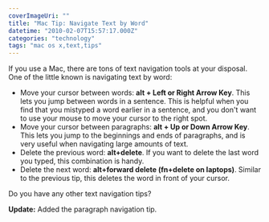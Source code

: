 ```yaml
---
coverImageUri: ""
title: "Mac Tip: Navigate Text by Word"
datetime: "2010-02-07T15:57:17.000Z"
categories: "technology"
tags: "mac os x,text,tips"
---
```


If you use a Mac, there are tons of text navigation tools at your disposal. One of the little known is navigating text by word:

- Move your cursor between words: **alt + Left or Right Arrow Key**. This lets you jump between words in a sentence. This is helpful when you find that you mistyped a word earlier in a sentence, and you don't want to use your mouse to move your cursor to the right spot.
- Move your cursor between paragraphs: **alt + Up or Down Arrow Key**. This lets you jump to the beginnings and ends of paragraphs, and is very useful when navigating large amounts of text.
- Delete the previous word: **alt+delete**. If you want to delete the last word you typed, this combination is handy.
- Delete the next word: **alt+forward delete (fn+delete on laptops)**. Similar to the previous tip, this deletes the word in front of your cursor.

Do you have any other text navigation tips?

**Update:** Added the paragraph navigation tip.

